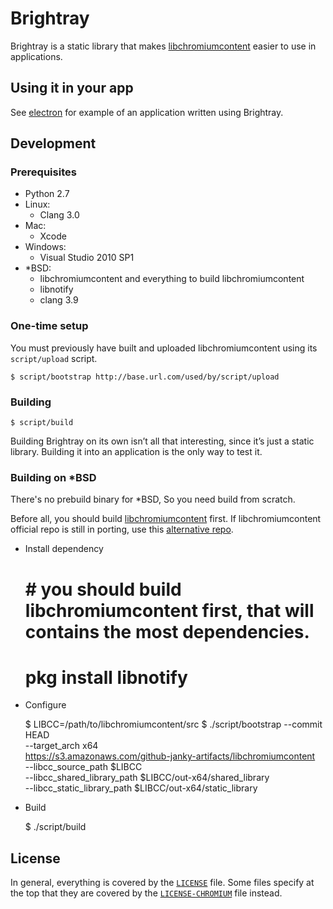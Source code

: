 # Brightray

Brightray is a static library that makes
[libchromiumcontent](https://github.com/electron/libchromiumcontent) easier to
use in applications.

## Using it in your app

See [electron](https://github.com/electron/electron) for example of an
application written using Brightray.

## Development

### Prerequisites

* Python 2.7
* Linux:
    * Clang 3.0
* Mac:
    * Xcode
* Windows:
    * Visual Studio 2010 SP1
* \*BSD:
    * libchromiumcontent and everything to build libchromiumcontent
    * libnotify
    * clang 3.9

### One-time setup

You must previously have built and uploaded libchromiumcontent using its
`script/upload` script.

    $ script/bootstrap http://base.url.com/used/by/script/upload

### Building

    $ script/build

Building Brightray on its own isn’t all that interesting, since it’s just a
static library. Building it into an application is the only way to test it.

### Building on \*BSD

There's no prebuild binary for \*BSD, So you need build from scratch.

Before all, you should build [libchromiumcontent] first. If libchromiumcontent official repo
is still in porting, use this [alternative repo].

* Install dependency

    # # you should build libchromiumcontent first, that will contains the most dependencies.
    # pkg install libnotify

* Configure

    $ LIBCC=/path/to/libchromiumcontent/src
    $ ./script/bootstrap --commit HEAD \
        --target_arch x64 \
        https://s3.amazonaws.com/github-janky-artifacts/libchromiumcontent \
        --libcc_source_path $LIBCC \
        --libcc_shared_library_path $LIBCC/out-x64/shared_library \
        --libcc_static_library_path $LIBCC/out-x64/static_library

* Build

    $ ./script/build

## License

In general, everything is covered by the [`LICENSE`](LICENSE) file. Some files
specify at the top that they are covered by the
[`LICENSE-CHROMIUM`](LICENSE-CHROMIUM) file instead.

[libchromiumcontent]: https://github.com/electron/libchromiumcontent
[alternative repo]: https://github.com/jinchizhong/libchromiumcontent
